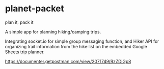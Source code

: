 # planet-packet
plan it, pack it

A simple app for planning hiking/camping trips.

Integrating socket.io for simple group messaging function, and Hiker API for organizing trail information from the hike list on the embedded Google Sheets trip planner.

https://documenter.getpostman.com/view/2071749/RzZDiGp8
